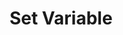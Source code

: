 ---
title: Set Variable
permalink: /module3/user_templates/set_variable
parent: user_templates
order: 1
---